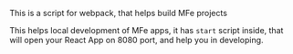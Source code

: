 This is a script for webpack, that helps build MFe projects

This helps local development of MFe apps, it has `start` script inside, that will open your React App on 8080 port, and help you in developing.
